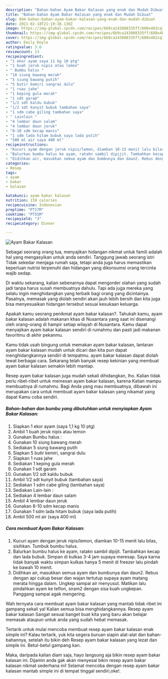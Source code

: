 ```yaml
---
description: "Bahan-bahan Ayam Bakar Kalasan yang enak dan Mudah Dibuat"
title: "Bahan-bahan Ayam Bakar Kalasan yang enak dan Mudah Dibuat"
slug: 694-bahan-bahan-ayam-bakar-kalasan-yang-enak-dan-mudah-dibuat
date: 2021-02-18T21:19:38.130Z
image: https://img-global.cpcdn.com/recipes/6b9ca143888335ff/680x482cq70/ayam-bakar-kalasan-foto-resep-utama.jpg
thumbnail: https://img-global.cpcdn.com/recipes/6b9ca143888335ff/680x482cq70/ayam-bakar-kalasan-foto-resep-utama.jpg
cover: https://img-global.cpcdn.com/recipes/6b9ca143888335ff/680x482cq70/ayam-bakar-kalasan-foto-resep-utama.jpg
author: Emily Doyle
ratingvalue: 3.6
reviewcount: 13
recipeingredient:
- "1 ekor ayam saya 11 kg 10 ptg"
- "1 buah jeruk nipis atau lemon"
- " Bumbu halus "
- "10 siung bawang merah"
- "5 siung bawang putih"
- "5 butir kemiri sangrai dulu"
- "1 ruas jahe"
- "1 keping gula merah"
- "1 sdt garam"
- "1/2 sdt kaldu bubuk"
- "1/2 sdt kunyit bubuk tambahan saya"
- "1 sdm cabe giling tambahan saya"
- " Lainlain "
- "4 lembar daun salam"
- "4 lembar daun jeruk"
- "8-10 sdm kecap manis"
- "1 sdm lada hitam bubuk saya lada putih"
- "500 ml air saya 400 ml"
recipeinstructions:
- "Kucuri ayam dengan jeruk nipis/lemon, diamkan 10-15 menit lalu bilas, sisihkan. Tumbuk bumbu halus."
- "Balurkan bumbu halus ke ayam, ratakn sambil dipijit. Tambahkan kecap dan lada bubuk. Simpan di kulkas 3-4 jam supaya meresap. Saya karna tidak banyak waktu simpan kulkas hanya 5 menit di freezer lalu pindah ke bawah 10 menit."
- "Didihkan air, masukkan semua ayam dan bumbunya dan daun2. Rebus dengan api cukup besar dan wajan tertutup supaya ayam matang merata hingga dalam. Ungkep sampai air menyusut. Matikan lalu pindahkan ayam ke teflon, siram2 dengan sisa kuah ungkepan. Panggang sampai agak mengering."
categories:
- Resep
tags:
- ayam
- bakar
- kalasan

katakunci: ayam bakar kalasan 
nutrition: 159 calories
recipecuisine: Indonesian
preptime: "PT17M"
cooktime: "PT55M"
recipeyield: "3"
recipecategory: Dinner

---
```



![Ayam Bakar Kalasan](https://img-global.cpcdn.com/recipes/6b9ca143888335ff/680x482cq70/ayam-bakar-kalasan-foto-resep-utama.jpg)

Sebagai seorang orang tua, menyajikan hidangan nikmat untuk famili adalah hal yang mengasyikan untuk anda sendiri. Tanggung jawab seorang istri Tidak sekedar menjaga rumah saja, tetapi anda juga harus memastikan keperluan nutrisi terpenuhi dan hidangan yang dikonsumsi orang tercinta wajib sedap.

Di waktu  sekarang, kalian sebenarnya dapat mengorder olahan yang sudah jadi tanpa harus susah membuatnya dahulu. Tapi ada juga mereka yang selalu ingin menghidangkan yang terbaik bagi orang yang dicintainya. Pasalnya, memasak yang diolah sendiri akan jauh lebih bersih dan kita juga bisa menyesuaikan hidangan tersebut sesuai kesukaan keluarga. 



Apakah kamu seorang penikmat ayam bakar kalasan?. Tahukah kamu, ayam bakar kalasan adalah makanan khas di Nusantara yang saat ini disenangi oleh orang-orang di hampir setiap wilayah di Nusantara. Kamu dapat menyajikan ayam bakar kalasan sendiri di rumahmu dan pasti jadi makanan favoritmu di akhir pekanmu.

Kamu tidak usah bingung untuk memakan ayam bakar kalasan, lantaran ayam bakar kalasan mudah untuk dicari dan kita pun dapat menghidangkannya sendiri di tempatmu. ayam bakar kalasan dapat diolah lewat berbagai cara. Sekarang telah banyak resep kekinian yang membuat ayam bakar kalasan semakin lebih mantap.

Resep ayam bakar kalasan juga mudah sekali dihidangkan, lho. Kalian tidak perlu ribet-ribet untuk memesan ayam bakar kalasan, karena Kalian mampu membuatnya di rumahmu. Bagi Anda yang mau membuatnya, dibawah ini merupakan cara untuk membuat ayam bakar kalasan yang nikamat yang dapat Kamu coba sendiri.

<!--inarticleads1-->

##### Bahan-bahan dan bumbu yang dibutuhkan untuk menyiapkan Ayam Bakar Kalasan:

1. Siapkan 1 ekor ayam (saya 1,1 kg 10 ptg)
1. Ambil 1 buah jeruk nipis atau lemon
1. Gunakan  Bumbu halus :
1. Gunakan 10 siung bawang merah
1. Sediakan 5 siung bawang putih
1. Siapkan 5 butir kemiri, sangrai dulu
1. Siapkan 1 ruas jahe
1. Sediakan 1 keping gula merah
1. Gunakan 1 sdt garam
1. Gunakan 1/2 sdt kaldu bubuk
1. Ambil 1/2 sdt kunyit bubuk (tambahan saya)
1. Sediakan 1 sdm cabe giling (tambahan saya)
1. Sediakan  Lain-lain :
1. Sediakan 4 lembar daun salam
1. Ambil 4 lembar daun jeruk
1. Gunakan 8-10 sdm kecap manis
1. Gunakan 1 sdm lada hitam bubuk (saya lada putih)
1. Ambil 500 ml air (saya 400 ml)




<!--inarticleads2-->

##### Cara membuat Ayam Bakar Kalasan:

1. Kucuri ayam dengan jeruk nipis/lemon, diamkan 10-15 menit lalu bilas, sisihkan. Tumbuk bumbu halus.
1. Balurkan bumbu halus ke ayam, ratakn sambil dipijit. Tambahkan kecap dan lada bubuk. Simpan di kulkas 3-4 jam supaya meresap. Saya karna tidak banyak waktu simpan kulkas hanya 5 menit di freezer lalu pindah ke bawah 10 menit.
1. Didihkan air, masukkan semua ayam dan bumbunya dan daun2. Rebus dengan api cukup besar dan wajan tertutup supaya ayam matang merata hingga dalam. Ungkep sampai air menyusut. Matikan lalu pindahkan ayam ke teflon, siram2 dengan sisa kuah ungkepan. Panggang sampai agak mengering.




Wah ternyata cara membuat ayam bakar kalasan yang mantab tidak ribet ini gampang sekali ya! Kalian semua bisa menghidangkannya. Resep ayam bakar kalasan Sangat sesuai banget buat kita yang baru akan belajar memasak ataupun untuk anda yang sudah hebat memasak.

Tertarik untuk mulai mencoba membuat resep ayam bakar kalasan enak simple ini? Kalau tertarik, yuk kita segera buruan siapin alat-alat dan bahan-bahannya, setelah itu bikin deh Resep ayam bakar kalasan yang lezat dan simple ini. Betul-betul gampang kan. 

Maka, daripada kalian diam saja, hayo langsung aja bikin resep ayam bakar kalasan ini. Dijamin anda gak akan menyesal bikin resep ayam bakar kalasan nikmat sederhana ini! Selamat mencoba dengan resep ayam bakar kalasan mantab simple ini di tempat tinggal sendiri,oke!.

